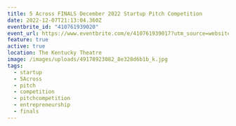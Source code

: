 ```yaml
---
title: 5 Across FINALS December 2022 Startup Pitch Competition
date: 2022-12-07T21:13:04.360Z
eventbrite_id: "410761939020"
event_url: https://www.eventbrite.com/e/410761939017?utm_source=website&utm_medium=website&utm_campaign=5a-website-december2022
feature: true
active: true
location: The Kentucky Theatre
image: /images/uploads/49178923082_8e328d6b1b_k.jpg
tags:
  - startup
  - 5Across
  - pitch
  - competition
  - pitchcompetition
  - entrepreneurship
  - finals
---
```

